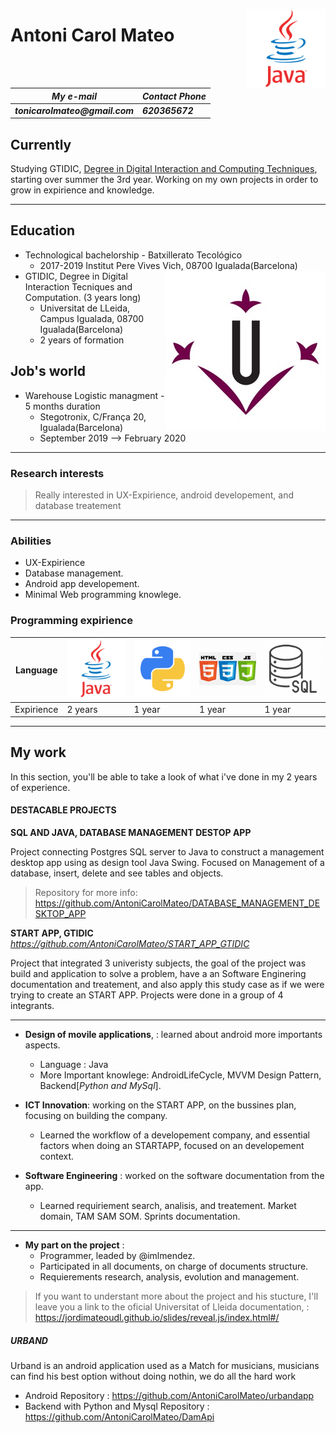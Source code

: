 
<img align= "right" src= "https://github.com/AntoniCarolMateo/CurriculumVitae/blob/master/img/java_icon.png"> </img>
# Antoni Carol Mateo

<div id="contact">
  <h5 contact with me via: </h5>
  <table>
    <thead>
      <th> My e-mail </th>
      <th> Contact Phone </th>
    </thead>
      <td>tonicarolmateo@gmail.com </td>
      <td> 620365672 </td>
  </table>
</div>


## Currently

Studying GTIDIC, <a href="http://www.grauinteraccioicomputacio.udl.cat/en/index.html">Degree in Digital Interaction and Computing Techniques</a>, starting over summer the 3rd year.
Working on my own projects in order to grow in expirience and knowledge.


---
## Education
- Technological bachelorship - Batxillerato Tecológico
  - 2017-2019 Institut Pere Vives Vich, 08700 Igualada(Barcelona)
  <img align="right" src="https://github.com/AntoniCarolMateo/CurriculumVitae/blob/master/img/udl.jpg">
- GTIDIC, Degree in Digital Interaction Tecniques and Computation. (3 years long)
  - Universitat de LLeida, Campus Igualada, 08700 Igualada(Barcelona)
  - 2 years of formation 

## Job's world
- Warehouse Logistic managment - 5 months duration
  - Stegotronix, C/França 20, Igualada(Barcelona)
  - September 2019 --> February 2020
 ---
 ### Research interests

>Really interested in  UX-Expirience, android developement, and database treatement

---
### Abilities

- UX-Expirience
- Database management.
- Android app developement.
- Minimal Web programming knowlege.

### Programming expirience
Language  | ![JAVA](https://github.com/AntoniCarolMateo/CurriculumVitae/blob/master/img/java_icon.png)|![Python](https://github.com/AntoniCarolMateo/CurriculumVitae/blob/master/img/pyhon.png)| ![HTML](https://github.com/AntoniCarolMateo/CurriculumVitae/blob/master/img/html_css.png)| ![SQL](https://github.com/AntoniCarolMateo/CurriculumVitae/blob/master/img/sql_.png)
 ----     |------------ | --- | --- | ---
Expirience| 2 years | 1 year | 1 year | 1 year
  
---  

## My work

In this section, you'll be able to take a look of what i've done in my 2 years of experience.

#### DESTACABLE PROJECTS

__SQL AND JAVA, DATABASE MANAGEMENT DESTOP APP__ 

Project connecting Postgres SQL server to Java to construct a management desktop app using as design tool Java Swing. Focused on Management of a database, insert, delete and see tables and objects.

>Repository for more info: https://github.com/AntoniCarolMateo/DATABASE_MANAGEMENT_DESKTOP_APP

__START APP, GTIDIC__    *https://github.com/AntoniCarolMateo/START_APP_GTIDIC*

Project that integrated 3 univeristy subjects, the goal of the project was build and application to solve a problem, have a an Software Enginering documentation and treatement, and also apply this study case as if we were trying to create an START APP.
Projects were done in a group of 4 integrants. 

----
- **Design of movile applications**, : learned about android more importants aspects.
  - Language : Java
  - More Important knowlege: AndroidLifeCycle, MVVM Design Pattern, Backend[*Python and MySql*].
  
- **ICT Innovation**: working on the START APP, on the bussines plan, focusing on building the company.
  - Learned the workflow of a developement company, and essential factors when doing an STARTAPP,
    focused on an developement context.
  
- **Software Engineering** : worked on the software documentation from the app.
  - Learned requiriement search, analisis, and treatement. Market domain, TAM SAM SOM. Sprints documentation.
--------  

- **My part on the project** : 
  - Programmer, leaded by @imlmendez.
  - Participated in all documents, on charge of documents structure.
  - Requierements research, analysis, evolution and management. 

  
 >If you want to understant more about the project and his stucture, I'll leave you a link to the oficial Universitat of Lleida documentation, :   https://jordimateoudl.github.io/slides/reveal.js/index.html#/
  
##### URBAND
Urband is an android application used as a Match for musicians, musicians can find his best option without doing nothin, we do all the hard work
    
   - Android Repository : https://github.com/AntoniCarolMateo/urbandapp
   - Backend with Python and Mysql Repository : https://github.com/AntoniCarolMateo/DamApi

<!-- ### Footer

Last updated: May 2013 -->




